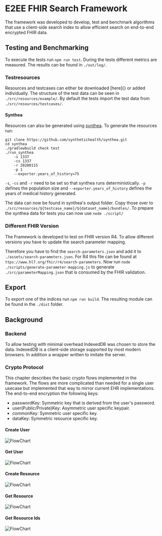 # E2EE FHIR Search Framework

The framework was developed to develop, test and benchmark algorithms that use a client-side search index to allow efficient search on end-to-end encrypted FHIR data.

## Testing and Benchmarking

To execute the tests run `npm run test`.
During the tests different metrics are measured.
The results can be found in `./out/log/`.

### Testresources

Resources and testcases can either be downloaded [here]{} or added individually.
The structure of the test data can be seen in `./src/resources/example/`.
By default the tests import the test data from `./src/resources/testcases/`.

#### Synthea

Resources can also be generated using [synthea](https://github.com/synthetichealth/synthea).
To generate the resources run:

```
git clone https://github.com/synthetichealth/synthea.git
cd synthea
./gradlewbuild check test
./run_synthea
    -s 1337
    -cs 1337
    -r 20200115
    -p 1
    --exporter.years_of_history=75
```

`-s`, `-cs` and `-r` need to be set so that synthea runs deterministically. `-p` defines the population size and `--exporter.years_of_history` defines the years of medical history generated.

The data can now be found in synthea's output folder. Copy those over to `./src/resources/${testcase_name}/${dataset_name}/bundles/`.
To prepare the synthea data for tests you can now use `node ./script/`

### Different FHIR Version

The Framework is developed to test on FHIR version R4.
To allow different versions you have to update the search parameter mapping.

Therefore you have to find the `search-parameters.json` and add it to `./assets/search-parameters.json`.
For R4 this file can be found at `ttps://www.hl7.org/fhir/r4/search-parameters`. Now run `node ./scripts/generate-parameter-mapping.js` to generate `./src/parameterMapping.json` that is consumed by the FHIR validation.

## Export

To export one of the indices run `npm run build`. The resulting module can be found in the `./dist` folder.

## Background

### Backend

To allow testing with minimal overhead IndexedDB was chosen to store the data. IndexedDB is a client-side storage supported by most modern browsers. In addition a wrapper written to imitate the server.

### Crypto Protocol

This chapter describes the basic crypto flows implemented in the framework. The flows are more complicated than needed for a single user usecase but implemented that way to mirror current EHR implementations.
The end-to-end encryption the following keys:

- passwordKey: Symmetric key that is derived from the user's password.
- user(Public/Private)Key: Asymmetric user specific keypair.
- commonKey: Symmetric user specific key.
- dataKey: Symmetric resource specific key.

#### Create User

![FlowChart](./diagrams/createUser.png)

#### Get User

![FlowChart](./diagrams/getUser.png)

#### Create Resource

![FlowChart](./diagrams/createResource.png)

#### Get Resource

![FlowChart](./diagrams/getResource.png)

#### Get Resource Ids

![FlowChart](./diagrams/getResourceIds.png)
